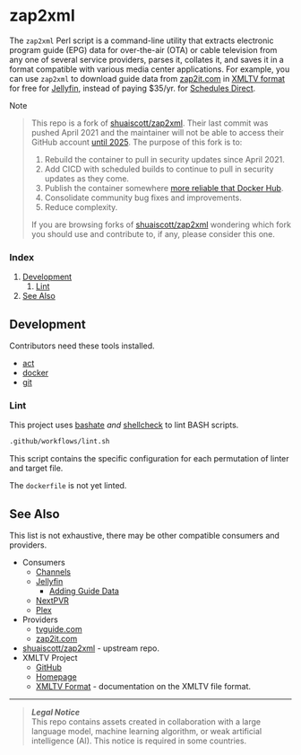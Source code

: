 # zap2xml
The `zap2xml` Perl script is a command-line utility that extracts electronic program guide (EPG) data for over-the-air (OTA) or cable television from any one of several service providers, parses it, collates it, and saves it in a format compatible with various media center applications. For example, you can use `zap2xml` to download guide data from [zap2it.com](https://tvlistings.zap2it.com) in [XMLTV format](https://wiki.xmltv.org/index.php/XMLTVFormat) for free for [Jellyfin](https://jellyfin.org), instead of paying $35/yr. for [Schedules Direct](https://www.schedulesdirect.org).

> [!NOTE]
> > This repo is a fork of [shuaiscott/zap2xml](https://github.com/shuaiscott/zap2xml). Their last commit was pushed April 2021 and the maintainer will not be able to access their GitHub account [until 2025](https://github.com/shuaiscott/zap2xml/issues/8#issuecomment-1805215717). The purpose of this fork is to:
> > 1. Rebuild the container to pull in security updates since April 2021.
> > 1. Add CICD with scheduled builds to continue to pull in security updates as they come.
> > 1. Publish the container somewhere [more reliable that Docker Hub](https://blog.alexellis.io/docker-is-deleting-open-source-images).
> > 1. Consolidate community bug fixes and improvements.
> > 1. Reduce complexity.
> >
> > If you are browsing forks of [shuaiscott/zap2xml](https://github.com/shuaiscott/zap2xml) wondering which fork you should use and contribute to, if any, please consider this one.

### Index
1. [Development](#development)
    1. [Lint](#lint)
1. [See Also](#see-also)

## Development
Contributors need these tools installed.
- [act](https://github.com/nektos/act)
- [docker](https://docs.docker.com/engine/install)
- [git](https://git-scm.com)

### Lint
This project uses [bashate](https://github.com/openstack/bashate) _and_ [shellcheck](https://github.com/koalaman/shellcheck) to lint BASH scripts.
```bash
.github/workflows/lint.sh
```
This script contains the specific configuration for each permutation of linter and target file.

The `dockerfile` is not yet linted.

## See Also
This list is not exhaustive, there may be other compatible consumers and providers.
- Consumers
    - [Channels](https://getchannels.com)
    - [Jellyfin](https://jellyfin.org)
        - [Adding Guide Data](https://jellyfin.org/docs/general/server/live-tv/setup-guide#adding-guide-data)
    - [NextPVR](https://www.nextpvr.com)
    - [Plex](https://www.plex.tv)
- Providers
    - [tvguide.com](https://www.tvguide.com/listings)
    - [zap2it.com](https://tvlistings.zap2it.com)
- [shuaiscott/zap2xml](https://github.com/shuaiscott/zap2xml) - upstream repo.
- XMLTV Project
    - [GitHub](https://github.com/XMLTV/xmltv)
    - [Homepage](https://wiki.xmltv.org/index.php/Main_Page)
    - [XMLTV Format](https://wiki.xmltv.org/index.php/XMLTVFormat) - documentation on the XMLTV file format.

***
> **_Legal Notice_**  
> This repo contains assets created in collaboration with a large language model, machine learning algorithm, or weak artificial intelligence (AI). This notice is required in some countries.
